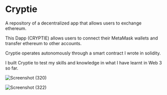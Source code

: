 # Cryptie
A repository of a decentralized app that allows users to exchange ethereum.


This Dapp (CRYPTIE) allows users to connect their MetaMask wallets and transfer ethereum to other accounts.


Cryptie operates autonomously through a smart contract I wrote in solidity.


I built Cryptie to test my skills and knowledge in what I have learnt in Web 3 so far.


![Screenshot (320)](https://user-images.githubusercontent.com/83133493/175303931-230cde86-8cdb-47ab-a0fe-06f037aef2f9.png)


![Screenshot (322)](https://user-images.githubusercontent.com/83133493/175303911-fe15556a-a242-4452-8423-714050399ff6.png)



